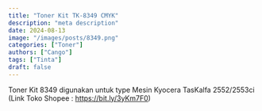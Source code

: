 ```yaml
---
title: "Toner Kit TK-8349 CMYK"
description: "meta description"
date: 2024-08-13
image: "/images/posts/8349.png"
categories: ["Toner"]
authors: ["Cango"]
tags: ["Tinta"]
draft: false
---
```


Toner Kit 8349 digunakan untuk type Mesin Kyocera TasKalfa 2552/2553ci (Link Toko Shopee : https://bit.ly/3yKm7F0)
